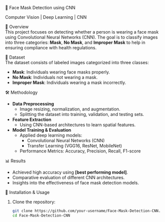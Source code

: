 📌 Face Mask Detection using CNN  


Computer Vision | Deep Learning | CNN  

📖 Overview  
This project focuses on detecting whether a person is wearing a face mask using Convolutional Neural Networks (CNN). The goal is to classify images into three categories: **Mask**, **No Mask**, and **Improper Mask** to help in ensuring compliance with health regulations.  

📂 Dataset  
The dataset consists of labeled images categorized into three classes:  
- **Mask**: Individuals wearing face masks properly.  
- **No Mask**: Individuals not wearing a mask.  
- **Improper Mask**: Individuals wearing a mask incorrectly.  

🛠️ Methodology  
- **Data Preprocessing**  
  - Image resizing, normalization, and augmentation.  
  - Splitting the dataset into training, validation, and testing sets.  
- **Feature Extraction**  
  - Using CNN-based architectures to learn spatial features.  
- **Model Training & Evaluation**  
  - Applied deep learning models:  
    - Convolutional Neural Networks (CNN)  
    - Transfer Learning (VGG16, ResNet, MobileNet)  
  - Performance Metrics: Accuracy, Precision, Recall, F1-score  

📊 Results  
- Achieved high accuracy using **[best performing model]**.  
- Comparative evaluation of different CNN architectures.  
- Insights into the effectiveness of face mask detection models.  

🚀 Installation & Usage  
1. Clone the repository:  
   ```bash  
   git clone https://github.com/your-username/Face-Mask-Detection-CNN.git  
   cd Face-Mask-Detection-CNN  
